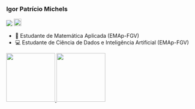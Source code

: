 ### Igor Patrício Michels


![](https://komarev.com/ghpvc/?username=IgorMichels&style=flat) <a href = "https://www.linkedin.com/in/igor-patricio-michels/" target="_blank"><img src="https://cdn-icons-png.flaticon.com/512/174/174857.png" width="20"></a>


- 📓 Estudante de Matemática Aplicada (EMAp-FGV)
- 💻 Estudante de Ciência de Dados e Inteligência Artificial (EMAp-FGV)

<div>
  <a href="https://github.com/IgorMichels">
  <img height="130em" src="https://github-readme-stats.vercel.app/api?username=IgorMichels&show_icons=true&theme=dark&include_all_commits=true&count_private=true"/>
  <img height="130em" src="https://github-readme-stats.vercel.app/api/top-langs/?username=IgorMichels&layout=compact&langs_count=5&theme=dark&hide=jupyter%20notebook,html,tex,makefile"/>
</div>

